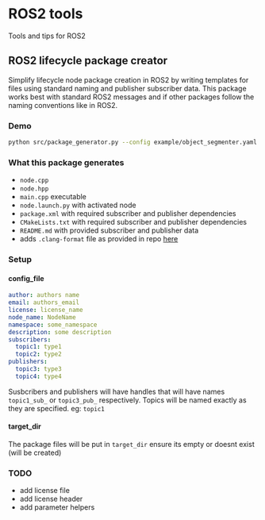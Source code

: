 # ROS2 tools
Tools and tips for ROS2

## ROS2 lifecycle package creator

Simplify lifecycle node package creation in ROS2 by writing templates for files using standard naming and publisher subscriber data.
This package works best with standard ROS2 messages and if other packages follow the naming conventions like in ROS2.

### Demo

```bash
python src/package_generator.py --config example/object_segmenter.yaml --target_dir example_pkg
```

### What this package generates
- `node.cpp`
- `node.hpp`
- `main.cpp` executable
- `node.launch.py` with activated node
- `package.xml` with required subscriber and publisher dependencies
- `CMakeLists.txt` with required subscriber and publisher dependencies
- `README.md` with provided subscriber and publisher data
- adds `.clang-format` file as provided in repo [here](https://github.com/ament/ament_lint/blob/rolling/ament_clang_format/ament_clang_format/configuration/.clang-format)


### Setup

#### config_file

```yaml
author: authors name
email: authors_email
license: license_name
node_name: NodeName
namespace: some_namespace
description: some description
subscribers:
  topic1: type1
  topic2: type2
publishers:
  topic3: type3
  topic4: type4
```

Susbcribers and publishers will have handles that will have names `topic1_sub_` or `topic3_pub_` respectively. 
Topics will be named exactly as they are specified. eg: `topic1`

#### target_dir

The package files will be put in `target_dir` ensure its empty or doesnt exist (will be created)

### TODO
- add license file
- add license header
- add parameter helpers